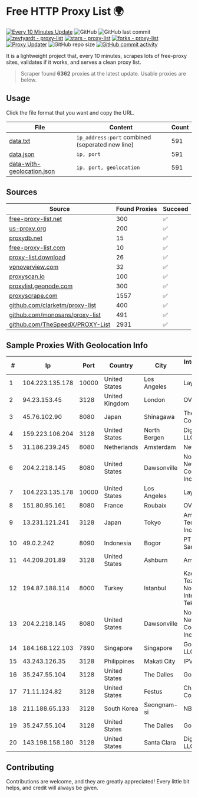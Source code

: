 
# Free HTTP Proxy List 🌍

[![Every 10 Minutes Update](https://github.com/mertguvencli/http-proxy-list/actions/workflows/main.yml/badge.svg?branch=main)](https://github.com/mertguvencli/http-proxy-list/actions/workflows/main.yml)
![GitHub](https://img.shields.io/github/license/mertguvencli/http-proxy-list)
![GitHub last commit](https://img.shields.io/github/last-commit/mertguvencli/http-proxy-list)
[![zevtyardt - proxy-list](https://img.shields.io/static/v1?label=zevtyardt&message=proxy-list&color=blue&logo=github)](https://github.com/zevtyardt/proxy-list "Go to GitHub repo")
[![stars - proxy-list](https://img.shields.io/github/stars/zevtyardt/proxy-list?style=social)](https://github.com/zevtyardt/proxy-list)
[![forks - proxy-list](https://img.shields.io/github/forks/zevtyardt/proxy-list?style=social)](https://github.com/zevtyardt/proxy-list)
[![Proxy Updater](https://github.com/zevtyardt/proxy-list/workflows/Proxy%20Updater/badge.svg)](https://github.com/zevtyardt/proxy-list/actions?query=workflow:"Proxy+Updater")
![GitHub repo size](https://img.shields.io/github/repo-size/zevtyardt/proxy-list)
[![GitHub commit activity](https://img.shields.io/github/commit-activity/m/zevtyardt/proxy-list?logo=commits)](https://github.com/zevtyardt/proxy-list/commits/main)

It is a lightweight project that, every 10 minutes, scrapes lots of free-proxy sites, validates if it works, and serves a clean proxy list.

> Scraper found **6362** proxies at the latest update. Usable proxies are below.

## Usage

Click the file format that you want and copy the URL.

|File|Content|Count|
|----|-------|-----|
|[data.txt](https://raw.githubusercontent.com/mertguvencli/http-proxy-list/main/proxy-list/data.txt)|`ip_address:port` combined (seperated new line)|591|
|[data.json](https://raw.githubusercontent.com/mertguvencli/http-proxy-list/main/proxy-list/data.json)|`ip, port`|591|
|[data-with-geolocation.json](https://raw.githubusercontent.com/mertguvencli/http-proxy-list/main/proxy-list/data-with-geolocation.json)|`ip, port, geolocation`|591|

## Sources

|Source|Found Proxies|Succeed|
|------|-------------|-------|
|[free-proxy-list.net](https://free-proxy-list.net)|300|✅|
|[us-proxy.org](https://www.us-proxy.org)|200|✅|
|[proxydb.net](http://proxydb.net)|15|✅|
|[free-proxy-list.com](https://free-proxy-list.com/?page=&port=&type%5B%5D=http&type%5B%5D=https&up_time=0&search=Search)|10|✅|
|[proxy-list.download](https://www.proxy-list.download/HTTP)|26|✅|
|[vpnoverview.com](https://vpnoverview.com/privacy/anonymous-browsing/free-proxy-servers)|32|✅|
|[proxyscan.io](https://www.proxyscan.io)|100|✅|
|[proxylist.geonode.com](https://proxylist.geonode.com/api/proxy-list?limit=300&page=1&sort_by=lastChecked&sort_type=desc&protocols=http,https)|300|✅|
|[proxyscrape.com](https://api.proxyscrape.com/v2/?request=displayproxies&protocol=http&timeout=10000&country=all&ssl=all&anonymity=all)|1557|✅|
|[github.com/clarketm/proxy-list](https://raw.githubusercontent.com/clarketm/proxy-list/master/proxy-list-raw.txt)|400|✅|
|[github.com/monosans/proxy-list](https://raw.githubusercontent.com/monosans/proxy-list/main/proxies/http.txt)|491|✅|
|[github.com/TheSpeedX/PROXY-List](https://raw.githubusercontent.com/TheSpeedX/PROXY-List/master/http.txt)|2931|✅|


## Sample Proxies With Geolocation Info

|#|Ip|Port|Country|City|Internet Service Provider|
|-|--|----|-------|----|-------------------------|
|1|104.223.135.178|10000|United States|Los Angeles|LayerHost|
|2|94.23.153.45|3128|United Kingdom|London|OVH ISP|
|3|45.76.102.90|8080|Japan|Shinagawa|The Constant Company|
|4|159.223.106.204|3128|United States|North Bergen|DigitalOcean, LLC|
|5|31.186.239.245|8080|Netherlands|Amsterdam|NetSkope Inc|
|6|204.2.218.145|8080|United States|Dawsonville|North Georgia Network Cooperative, Inc.|
|7|104.223.135.178|10000|United States|Los Angeles|LayerHost|
|8|151.80.95.161|8080|France|Roubaix|OVH SAS|
|9|13.231.121.241|3128|Japan|Tokyo|Amazon Technologies Inc.|
|10|49.0.2.242|8090|Indonesia|Bogor|PT Usaha Adi Sanggoro|
|11|44.209.201.89|3128|United States|Ashburn|Amazon.com|
|12|194.87.188.114|8000|Turkey|Istanbul|Kadir Huseyin Tezcan Nosspeed Internet Teknolojileri|
|13|204.2.218.145|8080|United States|Dawsonville|North Georgia Network Cooperative, Inc.|
|14|184.168.122.103|7890|Singapore|Singapore|GoDaddy.com, LLC|
|15|43.243.126.35|3128|Philippines|Makati City|IPVG|
|16|35.247.55.104|3128|United States|The Dalles|Google LLC|
|17|71.11.124.82|3128|United States|Festus|Charter Communications|
|18|211.188.65.133|3128|South Korea|Seongnam-si|NBP|
|19|35.247.55.104|3128|United States|The Dalles|Google LLC|
|20|143.198.158.180|3128|United States|Santa Clara|DigitalOcean, LLC|



## Contributing

Contributions are welcome, and they are greatly appreciated! Every
little bit helps, and credit will always be given.

